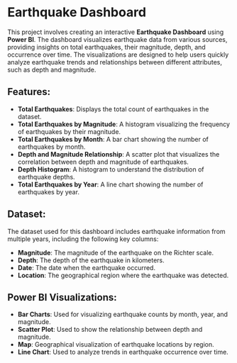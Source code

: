 # Earthquake Dashboard

This project involves creating an interactive **Earthquake Dashboard** using **Power BI**. The dashboard visualizes earthquake data from various sources, providing insights on total earthquakes, their magnitude, depth, and occurrence over time. The visualizations are designed to help users quickly analyze earthquake trends and relationships between different attributes, such as depth and magnitude.

## Features:
- **Total Earthquakes**: Displays the total count of earthquakes in the dataset.
- **Total Earthquakes by Magnitude**: A histogram visualizing the frequency of earthquakes by their magnitude.
- **Total Earthquakes by Month**: A bar chart showing the number of earthquakes by month.
- **Depth and Magnitude Relationship**: A scatter plot that visualizes the correlation between depth and magnitude of earthquakes.
- **Depth Histogram**: A histogram to understand the distribution of earthquake depths.
- **Total Earthquakes by Year**: A line chart showing the number of earthquakes by year.

## Dataset:
The dataset used for this dashboard includes earthquake information from multiple years, including the following key columns:
- **Magnitude**: The magnitude of the earthquake on the Richter scale.
- **Depth**: The depth of the earthquake in kilometers.
- **Date**: The date when the earthquake occurred.
- **Location**: The geographical region where the earthquake was detected.

## Power BI Visualizations:
- **Bar Charts**: Used for visualizing earthquake counts by month, year, and magnitude.
- **Scatter Plot**: Used to show the relationship between depth and magnitude.
- **Map**: Geographical visualization of earthquake locations by region.
- **Line Chart**: Used to analyze trends in earthquake occurrence over time.


